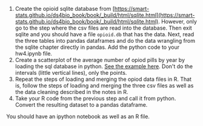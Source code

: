 
1. Create the opioid sqlite database from
   [https://smart-stats.github.io/ds4bio_book/book/_build/html/sqlite.html](https://smart-stats.github.io/ds4bio_book/book/_build/html/sqlite.html). However,
   only go to the step where the csv files are read into the
   database. Then exit sqlite and you should have a file `opioid.db`
   that has the data. Next, read the three tables into pandas
   dataframes and do the data wrangling from the sqlite chapter
   directly in pandas. Add the python code to your hw4.ipynb file.
2. Create a scatterplot of the average number of opiod pills
   by year by loading the sql database in python. [See the example
   here](https://www.opencasestudies.org/ocs-bp-opioid-rural-urban/#Data_Import). Don't
   do the intervals (little vertical lines), only the points.
3. Repeat the steps of loading and merging the opiod data files in R. That is, follow the steps
   of loading and merging the three csv files as well as the data cleaning described in the notes in R.
4. Take your R code from the previous step and call it from python. Convert
   the resulting dataset to a pandas dataframe.

You should have an ipython notebook as well as an R file.
